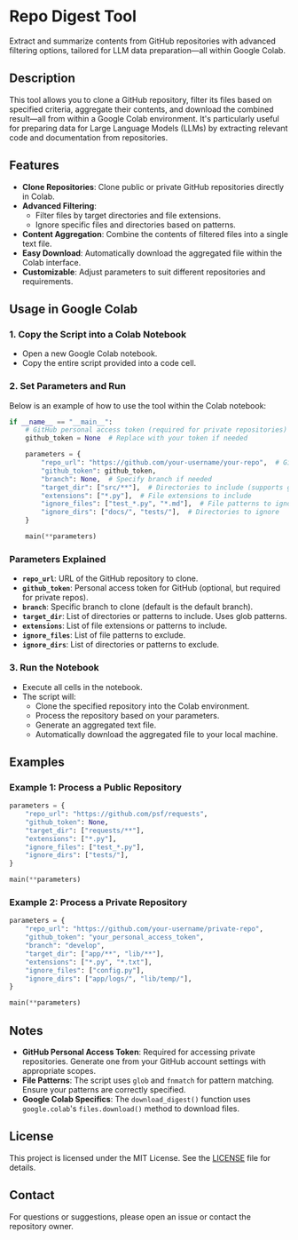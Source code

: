 # Repo Digest Tool

Extract and summarize contents from GitHub repositories with advanced filtering options, tailored for LLM data preparation—all within Google Colab.

## Description

This tool allows you to clone a GitHub repository, filter its files based on specified criteria, aggregate their contents, and download the combined result—all from within a Google Colab environment. It's particularly useful for preparing data for Large Language Models (LLMs) by extracting relevant code and documentation from repositories.

## Features

- **Clone Repositories**: Clone public or private GitHub repositories directly in Colab.
- **Advanced Filtering**:
  - Filter files by target directories and file extensions.
  - Ignore specific files and directories based on patterns.
- **Content Aggregation**: Combine the contents of filtered files into a single text file.
- **Easy Download**: Automatically download the aggregated file within the Colab interface.
- **Customizable**: Adjust parameters to suit different repositories and requirements.

## Usage in Google Colab

### 1. Copy the Script into a Colab Notebook

- Open a new Google Colab notebook.
- Copy the entire script provided into a code cell.

### 2. Set Parameters and Run

Below is an example of how to use the tool within the Colab notebook:

```python
if __name__ == "__main__":
    # GitHub personal access token (required for private repositories)
    github_token = None  # Replace with your token if needed

    parameters = {
        "repo_url": "https://github.com/your-username/your-repo",  # GitHub repository URL
        "github_token": github_token,
        "branch": None,  # Specify branch if needed
        "target_dir": ["src/**"],  # Directories to include (supports glob patterns)
        "extensions": ["*.py"],  # File extensions to include
        "ignore_files": ["test_*.py", "*.md"],  # File patterns to ignore
        "ignore_dirs": ["docs/", "tests/"],  # Directories to ignore
    }

    main(**parameters)
```

### Parameters Explained

- **`repo_url`**: URL of the GitHub repository to clone.
- **`github_token`**: Personal access token for GitHub (optional, but required for private repos).
- **`branch`**: Specific branch to clone (default is the default branch).
- **`target_dir`**: List of directories or patterns to include. Uses glob patterns.
- **`extensions`**: List of file extensions or patterns to include.
- **`ignore_files`**: List of file patterns to exclude.
- **`ignore_dirs`**: List of directories or patterns to exclude.

### 3. Run the Notebook

- Execute all cells in the notebook.
- The script will:
  - Clone the specified repository into the Colab environment.
  - Process the repository based on your parameters.
  - Generate an aggregated text file.
  - Automatically download the aggregated file to your local machine.

## Examples

### Example 1: Process a Public Repository

```python
parameters = {
    "repo_url": "https://github.com/psf/requests",
    "github_token": None,
    "target_dir": ["requests/**"],
    "extensions": ["*.py"],
    "ignore_files": ["test_*.py"],
    "ignore_dirs": ["tests/"],
}

main(**parameters)
```

### Example 2: Process a Private Repository

```python
parameters = {
    "repo_url": "https://github.com/your-username/private-repo",
    "github_token": "your_personal_access_token",
    "branch": "develop",
    "target_dir": ["app/**", "lib/**"],
    "extensions": ["*.py", "*.txt"],
    "ignore_files": ["config.py"],
    "ignore_dirs": ["app/logs/", "lib/temp/"],
}

main(**parameters)
```

## Notes

- **GitHub Personal Access Token**: Required for accessing private repositories. Generate one from your GitHub account settings with appropriate scopes.
- **File Patterns**: The script uses `glob` and `fnmatch` for pattern matching. Ensure your patterns are correctly specified.
- **Google Colab Specifics**: The `download_digest()` function uses `google.colab`'s `files.download()` method to download files.

## License

This project is licensed under the MIT License. See the [LICENSE](LICENSE) file for details.

## Contact

For questions or suggestions, please open an issue or contact the repository owner.
